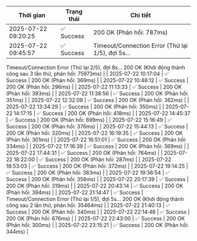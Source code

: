 | Thời gian | Trạng thái | Chi tiết |
|---|---|---|
| 2025-07-22 09:20:25 | ✅ Success | 200 OK (Phản hồi: 787ms) |
| 2025-07-22 09:45:57 | ✅ Success | Timeout/Connection Error (Thử lại 1/5), đợi 5s...
Timeout/Connection Error (Thử lại 2/5), đợi 8s...
200 OK (Khởi động thành công sau 3 lần thử, phản hồi: 75973ms) |
| 2025-07-22 10:17:04 | ✅ Success | 200 OK (Phản hồi: 369ms) |
| 2025-07-22 10:48:12 | ✅ Success | 200 OK (Phản hồi: 296ms) |
| 2025-07-22 11:13:33 | ✅ Success | 200 OK (Phản hồi: 393ms) |
| 2025-07-22 11:38:56 | ✅ Success | 200 OK (Phản hồi: 351ms) |
| 2025-07-22 12:32:08 | ✅ Success | 200 OK (Phản hồi: 362ms) |
| 2025-07-22 13:34:29 | ✅ Success | 200 OK (Phản hồi: 350ms) |
| 2025-07-22 14:17:15 | ✅ Success | 200 OK (Phản hồi: 418ms) |
| 2025-07-22 14:45:37 | ✅ Success | 200 OK (Phản hồi: 699ms) |
| 2025-07-22 15:16:49 | ✅ Success | 200 OK (Phản hồi: 376ms) |
| 2025-07-22 15:44:13 | ✅ Success | 200 OK (Phản hồi: 320ms) |
| 2025-07-22 16:19:35 | ✅ Success | 200 OK (Phản hồi: 301ms) |
| 2025-07-22 16:51:01 | ✅ Success | 200 OK (Phản hồi: 334ms) |
| 2025-07-22 17:16:39 | ✅ Success | 200 OK (Phản hồi: 369ms) |
| 2025-07-22 17:44:31 | ✅ Success | 200 OK (Phản hồi: 764ms) |
| 2025-07-22 18:22:00 | ✅ Success | 200 OK (Phản hồi: 287ms) |
| 2025-07-22 18:53:03 | ✅ Success | 200 OK (Phản hồi: 372ms) |
| 2025-07-22 19:14:25 | ✅ Success | 200 OK (Phản hồi: 383ms) |
| 2025-07-22 19:36:54 | ✅ Success | 200 OK (Phản hồi: 358ms) |
| 2025-07-22 20:17:39 | ✅ Success | 200 OK (Phản hồi: 319ms) |
| 2025-07-22 20:43:14 | ✅ Success | 200 OK (Phản hồi: 394ms) |
| 2025-07-22 21:14:47 | ✅ Success | Timeout/Connection Error (Thử lại 1/5), đợi 5s...
200 OK (Khởi động thành công sau 2 lần thử, phản hồi: 35464ms) |
| 2025-07-22 21:40:13 | ✅ Success | 200 OK (Phản hồi: 340ms) |
| 2025-07-22 22:14:48 | ✅ Success | 200 OK (Phản hồi: 676ms) |
| 2025-07-22 22:43:00 | ✅ Success | 200 OK (Phản hồi: 300ms) |
| 2025-07-22 23:15:21 | ✅ Success | 200 OK (Phản hồi: 344ms) |
